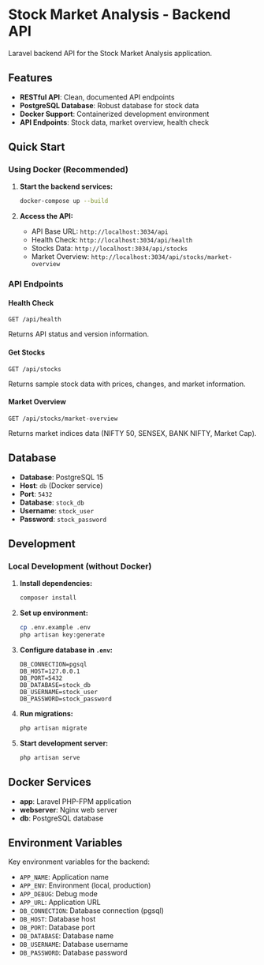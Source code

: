 # Stock Market Analysis - Backend API

Laravel backend API for the Stock Market Analysis application.

## Features

- **RESTful API**: Clean, documented API endpoints
- **PostgreSQL Database**: Robust database for stock data
- **Docker Support**: Containerized development environment
- **API Endpoints**: Stock data, market overview, health check

## Quick Start

### Using Docker (Recommended)

1. **Start the backend services:**
   ```bash
   docker-compose up --build
   ```

2. **Access the API:**
   - API Base URL: `http://localhost:3034/api`
   - Health Check: `http://localhost:3034/api/health`
   - Stocks Data: `http://localhost:3034/api/stocks`
   - Market Overview: `http://localhost:3034/api/stocks/market-overview`

### API Endpoints

#### Health Check
```
GET /api/health
```
Returns API status and version information.

#### Get Stocks
```
GET /api/stocks
```
Returns sample stock data with prices, changes, and market information.

#### Market Overview
```
GET /api/stocks/market-overview
```
Returns market indices data (NIFTY 50, SENSEX, BANK NIFTY, Market Cap).

## Database

- **Database**: PostgreSQL 15
- **Host**: `db` (Docker service)
- **Port**: `5432`
- **Database**: `stock_db`
- **Username**: `stock_user`
- **Password**: `stock_password`

## Development

### Local Development (without Docker)

1. **Install dependencies:**
   ```bash
   composer install
   ```

2. **Set up environment:**
   ```bash
   cp .env.example .env
   php artisan key:generate
   ```

3. **Configure database in `.env`:**
   ```
   DB_CONNECTION=pgsql
   DB_HOST=127.0.0.1
   DB_PORT=5432
   DB_DATABASE=stock_db
   DB_USERNAME=stock_user
   DB_PASSWORD=stock_password
   ```

4. **Run migrations:**
   ```bash
   php artisan migrate
   ```

5. **Start development server:**
   ```bash
   php artisan serve
   ```

## Docker Services

- **app**: Laravel PHP-FPM application
- **webserver**: Nginx web server
- **db**: PostgreSQL database

## Environment Variables

Key environment variables for the backend:

- `APP_NAME`: Application name
- `APP_ENV`: Environment (local, production)
- `APP_DEBUG`: Debug mode
- `APP_URL`: Application URL
- `DB_CONNECTION`: Database connection (pgsql)
- `DB_HOST`: Database host
- `DB_PORT`: Database port
- `DB_DATABASE`: Database name
- `DB_USERNAME`: Database username
- `DB_PASSWORD`: Database password
